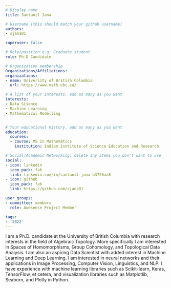 ```yaml
---
# Display name
title: Santanil Jana

# Username (this should match your github username)
authors:
- sjana01

superuser: false

# Role/position e.g. Graduate student
role: Ph.D Candidate 

# Organization membership
Organizations/Affiliations:
organizations:
- name: University of British Columbia
  url: https://www.math.ubc.ca/

# A list of your interests, add as many as you want
interests:
- Data Science
- Machine Learning
- Mathematical Modelling


# Your educational history, add as many as you want
education:
  courses:
  - course: MS in Mathematics
    institution: Indian Institute of Science Education and Research

# Social/Academic Networking, delete any items you don't want to use
social:
- icon: linkedin
  icon_pack: fab
  link: linkedin.com/in/santanil-jana-b3726aa8
- icon: github
  icon_pack: fab
  link: https://github.com/sjana01

user_groups:
- committee: members
  role: Awesense Project Member

tags:
- '2022'
---
```

I am a Ph.D. candidate at the University of British Columbia with research
interests in the field of Algebraic Topology. More specifically I am interested
in Spaces of Homomorphisms, Group Cohomology, and Topological Data Analysis. I
am also an aspiring Data Scientist with added interest in Machine Learning and
Deep Learning. I am interested in neural networks and their applications in
Image Processing, Computer Vision, Linguistics, and NLP. I have experience with
machine learning libraries such as Scikit-learn, Keras, TensorFlow, et cetera,
and visualization libraries such as Matplotlib, Seaborn, and Plotly in Python.
